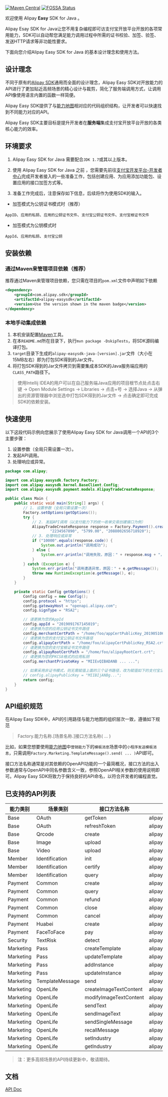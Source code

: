 [![Maven Central](https://img.shields.io/maven-central/v/com.alipay.sdk/alipay-easysdk.svg)](https://mvnrepository.com/artifact/com.alipay.sdk/alipay-easysdk)
[![FOSSA Status](https://app.fossa.com/api/projects/git%2Bgithub.com%2Falipay%2Falipay-easysdk.svg?type=shield)](https://app.fossa.com/projects/git%2Bgithub.com%2Falipay%2Falipay-easysdk?ref=badge_shield)

欢迎使用 Alipay **Easy** SDK for Java 。

Alipay Esay SDK for Java让您不用复杂编程即可访支付宝开放平台开放的各项常用能力，SDK可以自动帮您满足能力调用过程中所需的证书校验、加签、验签、发送HTTP请求等非功能性要求。

下面向您介绍Alipay Easy SDK for Java 的基本设计理念和使用方法。

## 设计理念
不同于原有的[Alipay SDK](https://github.com/alipay/alipay-sdk-java-all)通用而全面的设计理念，Alipay Easy SDK对开放能力的API进行了更加贴近高频场景的精心设计与裁剪，简化了服务端调用方式，让调用API像使用语言内置的函数一样简便。

Alipay Easy SDK提供了与[能力地图](https://opendocs.alipay.com/mini/00am3f)相对应的代码组织结构，让开发者可以快速找到不同能力对应的API。

Alipay Easy SDK主要目标是提升开发者在**服务端**集成支付宝开放平台开放的各类核心能力的效率。

## 环境要求
1. Alipay Easy SDK for Java 需要配合`JDK 1.7`或其以上版本。

2. 使用 Alipay Easy SDK for Java 之前 ，您需要先前往[支付宝开发平台-开发者中心](https://openhome.alipay.com/platform/developerIndex.htm)完成开发者接入的一些准备工作，包括创建应用、为应用添加功能包、设置应用的接口加签方式等。

3. 准备工作完成后，注意保存如下信息，后续将作为使用SDK的输入。

* 加签模式为公钥证书模式时（推荐）

`AppID`、`应用的私钥`、`应用的公钥证书文件`、`支付宝公钥证书文件`、`支付宝根证书文件`

* 加签模式为公钥模式时

`AppId`、`应用的私钥`、`支付宝公钥`

## 安装依赖
### 通过Maven来管理项目依赖（推荐）
推荐通过Maven来管理项目依赖，您只需在项目的`pom.xml`文件中声明如下依赖

```xml
<dependency>
    <groupId>com.alipay.sdk</groupId>
    <artifactId>alipay-easysdk</artifactId>
    <version>Use the version shown in the maven badge</version>
</dependency>
```

### 本地手动集成依赖
1. 本机安装配置[Maven](https://maven.apache.org/)工具。
2. 在本`README.md`所在目录下，执行`mvn package -DskipTests`，将SDK源码编译打包。
3. `target`目录下生成的`alipay-easysdk-java-[version].jar`文件（大小在15MB左右）即为打包SDK得到的Jar文件。
4. 将打包SDK得到的Jar文件拷贝到需要集成本SDK的Java服务端应用的`CLASS_PATH`路径下。

> 使用Intellij IDEA的用户可以在自己服务端Java应用的项目根节点处点击右键 -> Open Module Settings -> Libraries -> 点击+号 -> 选择Java -> 从弹出的资源管理器中浏览选中打包SDK得到的Jar文件 -> 点击确定即可完成SDK的依赖安装。


## 快速使用
以下这段代码示例向您展示了使用Alipay Easy SDK for Java调用一个API的3个主要步骤：

1. 设置参数（全局只需设置一次）。
2. 发起API调用。
3. 处理响应或异常。

```java
package com.alipay;

import com.alipay.easysdk.factory.Factory;
import com.alipay.easysdk.kernel.BaseClient.Config;
import com.alipay.easysdk.payment.models.AlipayTradeCreateResponse;

public class Main {
    public static void main(String[] args) {
        // 1. 设置参数（全局只需设置一次）
        Factory.setOptions(getOptions());
        try {
            // 2. 发起API调用（以支付能力下的统一收单交易创建接口为例）
            AlipayTradeCreateResponse response = Factory.Payment().create("Apple iPhone11 128G",
                    "2234567890", "5799.00", "2088002656718920");
            // 3. 处理响应或异常
            if ("10000".equals(response.code)) {
                System.out.println("调用成功");
            } else {
                System.err.println("调用失败，原因：" + response.msg + "，" + response.subMsg);
            }
        } catch (Exception e) {
            System.err.println("调用遭遇异常，原因：" + e.getMessage());
            throw new RuntimeException(e.getMessage(), e);
        }
    }

    private static Config getOptions() {
        Config config = new Config();
        config.protocol = "https";
        config.gatewayHost = "openapi.alipay.com";
        config.signType = "RSA2";

        // 请更换为您的AppId
        config.appId = "2019091767145019";
        // 请更换为您的应用公钥证书文件路径
        config.merchantCertPath = "/home/foo/appCertPublicKey_2019051064521003.crt";
        // 请更换为您的支付宝公钥证书文件路径
        config.alipayCertPath = "/home/foo/alipayCertPublicKey_RSA2.crt";
        // 请更换为您的支付宝根证书文件路径
        config.alipayRootCertPath = "/home/foo/alipayRootCert.crt";
        // 请更换为您的PKCS8格式的应用私钥
        config.merchantPrivateKey = "MIIEvQIBADANB ... ...";

        // 如果采用非证书模式，则无需赋值上面的三个证书路径，改为赋值如下的支付宝公钥字符串即可
        // config.alipayPublicKey = "MIIBIjANBg...";
        return config;
    }
}
```

## API组织规范
在Alipay Easy SDK中，API的引用路径与能力地图的组织层次一致，遵循如下规范

> Factory.能力名称.[场景名称.]接口方法名称( ... )

比如，如果您想要使用[能力地图](https://opendocs.alipay.com/mini/00am3f)中`营销能力`下的`模板消息`场景中的`小程序发送模板消息`，只需调用`Factory.Marketing.TemplateMessage().send( ... )`API即可。

接口方法名称通常是对其依赖的OpenAPI功能的一个最简概况，接口方法的出入参数通常与OpenAPI中同名参数含义一致，参照OpenAPI相关参数的使用说明即可。Alipay Easy SDK将致力于保持良好的API命名，以符合开发者的编程直觉。

## 已支持的API列表
| 能力类别      | 场景类别            | 接口方法名称                 | 调用的OpenAPI名称                                              |
|-----------|-----------------|------------------------|-----------------------------------------------------------|
| Base      | OAuth           | getToken               | alipay\.system\.oauth\.token                              |
| Base      | OAuth           | refreshToken           | alipay\.system\.oauth\.token                              |
| Base      | Qrcode          | create                 | alipay\.open\.app\.qrcode\.create                         |
| Base      | Image           | upload                 | alipay\.offline\.material\.image\.upload                  |
| Base      | Video           | upload                 | alipay\.offline\.material\.image\.upload                  |
| Member    | Identification  | init                   | alipay\.user\.certify\.open\.initialize                   |
| Member    | Identification  | certify                | alipay\.user\.certify\.open\.certify                      |
| Member    | Identification  | query                  | alipay\.user\.certify\.open\.query                        |
| Payment   | Common          | create                 | alipay\.trade\.create                                     |
| Payment   | Common          | query                  | alipay\.trade\.query                                      |
| Payment   | Common          | refund                 | alipay\.trade\.refund                                     |
| Payment   | Common          | close                  | alipay\.trade\.close                                      |
| Payment   | Common          | cancel                 | alipay\.trade\.close                                      |
| Payment   | Huabei          | create                 | alipay\.trade\.create                                     |
| Payment   | FaceToFace      | pay                    | alipay\.trade\.pay                                        |
| Security  | TextRisk        | detect                 | alipay\.security\.risk\.content\.detect                   |
| Marketing | Pass            | createTemplate         | alipay\.pass\.template\.add                               |
| Marketing | Pass            | updateTemplate         | alipay\.pass\.template\.update                            |
| Marketing | Pass            | addInstance            | alipay\.pass\.instance\.add                               |
| Marketing | Pass            | updateInstance         | alipay\.pass\.instance\.update                            |
| Marketing | TemplateMessage | send                   | alipay\.open\.app\.mini\.templatemessage\.send            |
| Marketing | OpenLife        | createImageTextContent | alipay\.open\.public\.message\.content\.create            |
| Marketing | OpenLife        | modifyImageTextContent | alipay\.open\.public\.message\.content\.modify            |
| Marketing | OpenLife        | sendText               | alipay\.open\.public\.message\.total\.send                |
| Marketing | OpenLife        | sendImageText          | alipay\.open\.public\.message\.total\.send                |
| Marketing | OpenLife        | sendSingleMessage      | alipay\.open\.public\.message\.single\.send               |
| Marketing | OpenLife        | recallMessage          | alipay\.open\.public\.life\.msg\.recall                   |
| Marketing | OpenLife        | setIndustry            | alipay\.open\.public\.template\.message\.industry\.modify |
| Marketing | OpenLife        | getIndustry            | alipay\.open\.public\.setting\.category\.query            |

> 注：更多高频场景的API持续更新中，敬请期待。

## 文档
[API Doc](./../APIDoc.md)